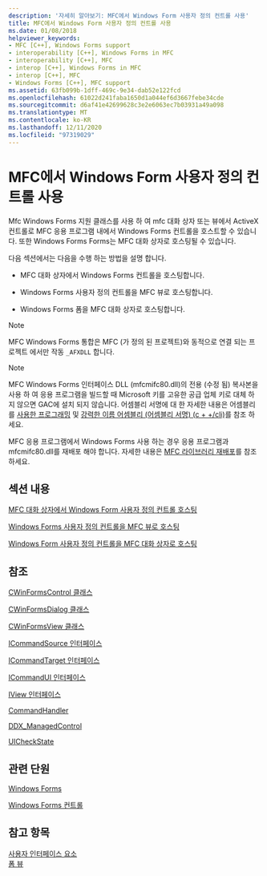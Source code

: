 ```yaml
---
description: '자세히 알아보기: MFC에서 Windows Form 사용자 정의 컨트롤 사용'
title: MFC에서 Windows Form 사용자 정의 컨트롤 사용
ms.date: 01/08/2018
helpviewer_keywords:
- MFC [C++], Windows Forms support
- interoperability [C++], Windows Forms in MFC
- interoperability [C++], MFC
- interop [C++], Windows Forms in MFC
- interop [C++], MFC
- Windows Forms [C++], MFC support
ms.assetid: 63fb099b-1dff-469c-9e34-dab52e122fcd
ms.openlocfilehash: 61022d241faba1650d1a044ef6d3667febe34cde
ms.sourcegitcommit: d6af41e42699628c3e2e6063ec7b03931a49a098
ms.translationtype: MT
ms.contentlocale: ko-KR
ms.lasthandoff: 12/11/2020
ms.locfileid: "97319029"
---
```

# <a name="using-a-windows-form-user-control-in-mfc"></a>MFC에서 Windows Form 사용자 정의 컨트롤 사용

Mfc Windows Forms 지원 클래스를 사용 하 여 mfc 대화 상자 또는 뷰에서 ActiveX 컨트롤로 MFC 응용 프로그램 내에서 Windows Forms 컨트롤을 호스트할 수 있습니다. 또한 Windows Forms Forms는 MFC 대화 상자로 호스팅될 수 있습니다.

다음 섹션에서는 다음을 수행 하는 방법을 설명 합니다.

- MFC 대화 상자에서 Windows Forms 컨트롤을 호스팅합니다.

- Windows Forms 사용자 정의 컨트롤을 MFC 뷰로 호스팅합니다.

- Windows Forms 폼을 MFC 대화 상자로 호스팅합니다.

> [!NOTE]
> MFC Windows Forms 통합은 MFC (가 정의 된 프로젝트)와 동적으로 연결 되는 프로젝트 에서만 작동 `_AFXDLL` 합니다.

> [!NOTE]
> MFC Windows Forms 인터페이스 DLL (mfcmifc80.dll)의 전용 (수정 됨) 복사본을 사용 하 여 응용 프로그램을 빌드할 때 Microsoft 키를 고유한 공급 업체 키로 대체 하지 않으면 GAC에 설치 되지 않습니다. 어셈블리 서명에 대 한 자세한 내용은 어셈블리를 [사용한 프로그래밍](/dotnet/framework/app-domains/programming-with-assemblies) 및 [강력한 이름 어셈블리 (어셈블리 서명) (c + +/cli)](../dotnet/strong-name-assemblies-assembly-signing-cpp-cli.md)를 참조 하세요.

MFC 응용 프로그램에서 Windows Forms 사용 하는 경우 응용 프로그램과 mfcmifc80.dll를 재배포 해야 합니다. 자세한 내용은 [MFC 라이브러리 재배포](../windows/redistributing-the-mfc-library.md)를 참조 하세요.

## <a name="in-this-section"></a>섹션 내용

[MFC 대화 상자에서 Windows Form 사용자 정의 컨트롤 호스팅](../dotnet/hosting-a-windows-form-user-control-in-an-mfc-dialog-box.md)

[Windows Forms 사용자 정의 컨트롤을 MFC 뷰로 호스팅](../dotnet/hosting-a-windows-forms-user-control-as-an-mfc-view.md)

[Windows Form 사용자 정의 컨트롤을 MFC 대화 상자로 호스팅](../dotnet/hosting-a-windows-form-user-control-as-an-mfc-dialog-box.md)

## <a name="reference"></a>참조

[CWinFormsControl 클래스](../mfc/reference/cwinformscontrol-class.md)

[CWinFormsDialog 클래스](../mfc/reference/cwinformsdialog-class.md)

[CWinFormsView 클래스](../mfc/reference/cwinformsview-class.md)

[ICommandSource 인터페이스](../mfc/reference/icommandsource-interface.md)

[ICommandTarget 인터페이스](../mfc/reference/icommandtarget-interface.md)

[ICommandUI 인터페이스](../mfc/reference/icommandui-interface.md)

[IView 인터페이스](../mfc/reference/iview-interface.md)

[CommandHandler](../atl/commandhandler.md)

[DDX_ManagedControl](../mfc/reference/standard-dialog-data-exchange-routines.md#ddx_managedcontrol)

[UICheckState](../mfc/reference/uicheckstate-enumeration.md)

## <a name="related-sections"></a>관련 단원

[Windows Forms](/dotnet/framework/winforms/index)

[Windows Forms 컨트롤](/dotnet/framework/winforms/controls/index)

## <a name="see-also"></a>참고 항목

[사용자 인터페이스 요소](../mfc/user-interface-elements-mfc.md)<br/>
[폼 뷰](../mfc/form-views-mfc.md)
